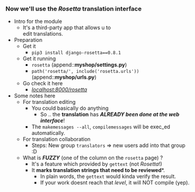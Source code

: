 
### Now we'll use the *Rosetta* translation interface 
- Intro for the module
    - It's a third-party app that allows u to<br>edit translations.
- Preparation
    - Get it 
        - ```pip3 install django-rosetta==0.8.1```
    - Get it running 
        - ```rosetta``` (append::**myshop/settings.py**)
        - ```path('rosetta/', include('rosetta.urls'))``` (append::**myshop/urls.py**)
    - Go check it here
        - [*localhost:8000/rosetta*](http://localhost:8000/rosetta)
- Some notes here 
    - For translation editing
        - You could basically do anything 
            - So .. the **translation** has ***ALREADY been done at the web interface***!
        - The ```makemessages --all```, ```compilemessages``` will be exec_ed automatically.
    - For translation collaboration
        - Steps: New group ```translators``` => new users add into that group :D 
    - What is ***FUZZY*** (one of the column on the ```rosetta``` page) ? 
        - It's a feature which provided by ```gettext``` (not *Rosetta*!)
        - It **marks translation strings that need to be reviewed***.
            - In plain words, the ```gettext``` would kinda verify the result.
            - If your work doesnt reach that *level*, it will NOT compile (yep).
